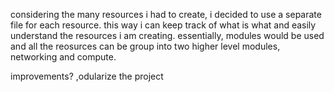 considering the many resources i had to create, i decided to use a separate file for each resource. this way i can keep track of what is what and easily understand the resources i am creating. essentially, modules would be used and all the reosurces can be group into two higher level modules, networking and compute.

improvements? ,odularize the project